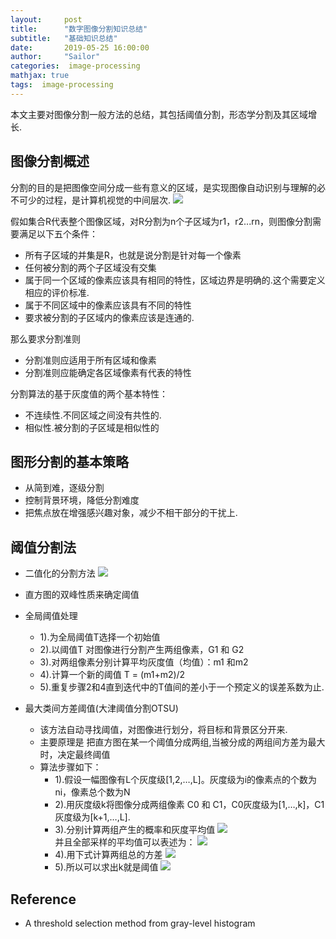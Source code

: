 ```yaml
---
layout:     post
title:      "数字图像分割知识总结"
subtitle:   "基础知识总结"
date:       2019-05-25 16:00:00
author:     "Sailor"
categories:  image-processing
mathjax: true
tags:  image-processing
---
```


本文主要对图像分割一般方法的总结，其包括阈值分割，形态学分割及其区域增长.

<!-- more -->

## 图像分割概述
分割的目的是把图像空间分成一些有意义的区域，是实现图像自动识别与理解的必不可少的过程，是计算机视觉的中间层次.
![](https://sailorlou.github.io/image/image_boundary/seg-overview.PNG)

假如集合R代表整个图像区域，对R分割为n个子区域为r1，r2...rn，则图像分割需要满足以下五个条件：
- 所有子区域的并集是R，也就是说分割是针对每一个像素
- 任何被分割的两个子区域没有交集
- 属于同一个区域的像素应该具有相同的特性，区域边界是明确的.这个需要定义相应的评价标准.
-  属于不同区域中的像素应该具有不同的特性
- 要求被分割的子区域内的像素应该是连通的.   

那么要求分割准则
- 分割准则应适用于所有区域和像素
- 分割准则应能确定各区域像素有代表的特性

分割算法的基于灰度值的两个基本特性：
- 不连续性.不同区域之间没有共性的.
- 相似性.被分割的子区域是相似性的

## 图形分割的基本策略
- 从简到难，逐级分割
- 控制背景环境，降低分割难度
- 把焦点放在增强感兴趣对象，减少不相干部分的干扰上.   

## 阈值分割法
- 二值化的分割方法
![](https://sailorlou.github.io/image/image_boundary/yuzhi.PNG)
- 直方图的双峰性质来确定阈值
- 全局阈值处理
    - 1).为全局阈值T选择一个初始值
    - 2).以阈值T 对图像进行分割产生两组像素，G1 和 G2
    - 3).对两组像素分别计算平均灰度值（均值）：m1 和m2
    - 4).计算一个新的阈值 T = (m1+m2)/2
    - 5).重复步骤2和4直到迭代中的T值间的差小于一个预定义的误差系数为止.

- 最大类间方差阈值(大津阈值分割OTSU)
    - 该方法自动寻找阈值，对图像进行划分，将目标和背景区分开来.
    - 主要原理是 把直方图在某一个阈值分成两组,当被分成的两组间方差为最大时，决定最终阈值
    - 算法步骤如下：
        - 1).假设一幅图像有L个灰度级[1,2,…,L]。灰度级为i的像素点的个数为ni，像素总个数为N
        - 2).用灰度级k将图像分成两组像素 C0 和 C1，C0灰度级为[1,…,k]，C1灰度级为[k+1,…,L].
        - 3).分别计算两组产生的概率和灰度平均值
        ![](https://sailorlou.github.io/image/image_boundary/otsu.PNG)  
         并且全部采样的平均值可以表述为：
           ![](https://sailorlou.github.io/image/image_boundary/otsu1.PNG)  
        - 4).用下式计算两组总的方差
          ![](https://sailorlou.github.io/image/image_boundary/otsu2.PNG) 
        - 5).所以可以求出k就是阈值
        ![](https://sailorlou.github.io/image/image_boundary/otsu3.PNG) 


## Reference
- A threshold selection method from gray-level histogram